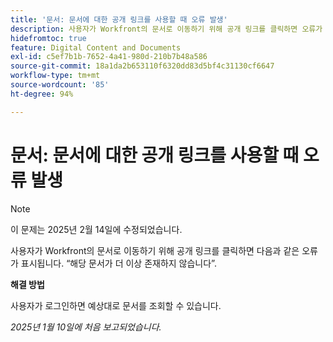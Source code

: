 ```yaml
---
title: '문서: 문서에 대한 공개 링크를 사용할 때 오류 발생'
description: 사용자가 Workfront의 문서로 이동하기 위해 공개 링크를 클릭하면 오류가 표시됩니다.
hidefromtoc: true
feature: Digital Content and Documents
exl-id: c5ef7b1b-7652-4a41-980d-210b7b48a586
source-git-commit: 18a1da2b653110f6320dd83d5bf4c31130cf6647
workflow-type: tm+mt
source-wordcount: '85'
ht-degree: 94%

---
```


# 문서: 문서에 대한 공개 링크를 사용할 때 오류 발생

>[!NOTE]
>
>이 문제는 2025년 2월 14일에 수정되었습니다.

사용자가 Workfront의 문서로 이동하기 위해 공개 링크를 클릭하면 다음과 같은 오류가 표시됩니다. “해당 문서가 더 이상 존재하지 않습니다”.

**해결 방법**

사용자가 로그인하면 예상대로 문서를 조회할 수 있습니다.

_2025년 1월 10일에 처음 보고되었습니다._
